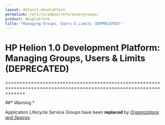 ```yaml
---
layout: default-devplatform
permalink: /als/v1/admin/reference/groups/
product: devplatform
title: "Managing Groups, Users & Limits (DEPRECATED)"
---
```

<!--PUBLISHED-->

# HP Helion 1.0 Development Platform: Managing Groups, Users & Limits (DEPRECATED)[](#managing-groups-users-limits-deprecated "Permalink to this headline")
===================================================================================================================

##* Warning *

Application Lifecycle Service Groups have been **replaced** by [*Organizations and
Spaces*](/als/v1/user/deploy/orgs-spaces/#orgs-spaces).
